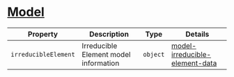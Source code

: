 # [Model](#model)

|Property|Description|Type|Details|
|---|-----|---|---|
|`irreducibleElement`|Irreducible Element model information|`object`|[model-irreducible-element-data](model-irreducible-element-data.md)|